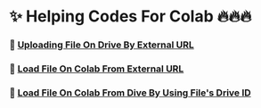 # ✨ Helping Codes For Colab 🔥🔥🔥
### 🧿 [Uploading File On Drive By External URL](https://colab.research.google.com/drive/1TmWlUmeGtU3IQGA4WujbYFlkByChKBfF?usp=sharing)
### 🧿 [Load File On Colab From External URL](https://colab.research.google.com/drive/1y7lMe6j7mx_m9bBwrvgOuKCHNVCuOPgc?usp=sharing)
### 🧿 [Load File On Colab From Dive By Using File's Drive ID](https://colab.research.google.com/drive/1MHPPZRpZDsnoR7ABoOiNcIR7rlW3ZA-C?usp=sharing)
